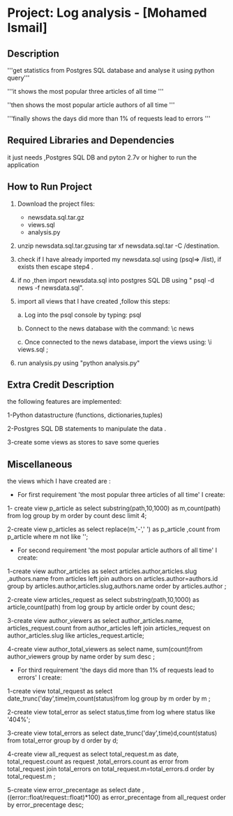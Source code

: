 

Project: Log analysis  - [Mohamed Ismail]
================================

Description
-----------------------------------

'''get statistics from Postgres SQL database and analyse it using python query'''

'''it shows the most popular three articles of all time '''

''then shows the most popular article authors of all time '''

'''finally shows the days did more than 1% of requests lead to errors '''

Required Libraries and Dependencies
-----------------------------------

it just needs ,Postgres SQL DB and pyton 2.7v or higher to run the application 


How to Run Project
------------------
1. Download the project files:
     - newsdata.sql.tar.gz
     - views.sql
     - analysis.py

2. unzip newsdata.sql.tar.gzusing tar xf newsdata.sql.tar  -C /destination.

3. check if I have already imported my newsdata.sql using (psql=> /list), if exists then escape step4 .

4. if no ,then import newsdata.sql into postgres SQL DB using " psql -d news -f newsdata.sql".

5. import all views that I have created ,follow this steps:
  
     a. Log into the psql console by typing: psql
  
     b. Connect to the news database with the command: \c news
  
     c. Once connected to the news database, import the views using: \i views.sql ;

6.  run analysis.py using "python analysis.py"


Extra Credit Description
------------------------
the following features are implemented:

1-Python datastructure (functions, dictionaries,tuples)

2-Postgres SQL DB statements to manipulate the data .

3-create some views as stores to save some queries


Miscellaneous
-------------
the views which I have created are :

- For first requirement 'the most popular three articles of all time' I create:

1- create view p_article as  select substring(path,10,1000) as m,count(path) from log group by m order by count desc limit 4;

2-create view p_articles as select replace(m,'-',' ') as p_article ,count from p_article where m not like '';

- For second requirement 'the most popular article authors of all time' I create:

1-create view author_articles as select articles.author,articles.slug ,authors.name from articles left join authors on articles.author=authors.id group by articles.author,articles.slug,authors.name order by articles.author ;

2-create view articles_request as select substring(path,10,1000) as article,count(path) from log group by article  order by count desc;

3-create view  author_viewers as select  author_articles.name, articles_request.count from author_articles left join articles_request on author_articles.slug  like articles_request.article;

4-create view author_total_viewers as select name, sum(count)from author_viewers  group by name order by sum desc ;

- For third requirement 'the days did more than 1% of requests lead to errors' I create:

1-create view total_request as select date_trunc('day',time)m,count(status)from log group by m order by m ;

2-create view  total_error as select status,time from log where status like '404%';

3-create view  total_errors as select date_trunc('day',time)d,count(status) from total_error group by d order by d;

4-create view all_request  as select total_request.m  as date, total_request.count as request ,total_errors.count as error from total_request join total_errors on total_request.m=total_errors.d order by total_request.m ;

5-create view error_precentage as select date ,((error::float/request::float)*100)  as error_precentage from all_request order by error_precentage desc;




